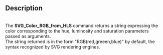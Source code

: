 ﻿<!-- color := SVG_Color_RGB_from_HLS ( hue ; luminosity ; saturation ; type ) -> hue (Long Integer) - 0 à 360° -> luminosity (Long Integer) - 0 à 100% -> saturation (Long Integer) - 0 à 100% -> type (Long Integer) - {format} [1 (default) rgb(r,g,b); 2 #rgb; 3 #rrggbb; 4 rgb(r%, g%, b%)] <- color (Text)-->## Description<br/>The **SVG\_Color\_RGB\_from\_HLS** command returns a string expressing the color corresponding to the hue, luminosity and saturation parameters passed as arguments. <br/>The string returned is in the form "RGB(red,greeen,blue)" by default, the syntax recognized by SVG rendering engines.